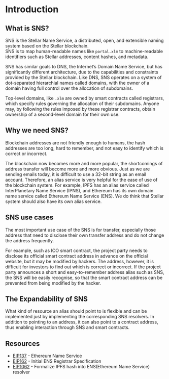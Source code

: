 # Introduction

## What is SNS?
SNS is the Stellar Name Service, a distributed, open, and extensible naming system based on the Stellar blockchain.  
SNS is to map human-readable names like `portal.xlm` to machine-readable identifiers such as Stellar addresses, content hashes, and metadata.

SNS has similar goals to DNS, the Internet’s Domain Name Service, but has significantly different architecture, due to the capabilities and constraints provided by the Stellar blockchain. Like DNS, SNS operates on a system of dot-separated hierarchial names called domains, with the owner of a domain having full control over the allocation of subdomains.

Top-level domains, like `.xlm` are owned by smart contracts called registrars, which specify rules governing the allocation of their subdomains. Anyone may, by following the rules imposed by these registrar contracts, obtain ownership of a second-level domain for their own use.

## Why we need SNS?
Blockchain addresses are not friendly enough to humans, the hash addresses are too long, hard to remember, and not easy to identify which is correct or incorrect.  

The blockchain now becomes more and more popular, the shortcomings of address transfer will become more and more obvious. Just as we are sending emails today, it is difficult to use a 32-bit string as an email account. Therefore, an alias service is very helpful for the ease of use of the blockchain system. For example, IPFS has an alias service called InterPlanetary Name Service (IPNS), and Ethereum has its own domain name service called Ethereum Name Service (ENS). We do think that Stellar system should also have its own alias service.

## SNS use cases
The most important use case of the SNS is for transfer, especially those address that need to disclose their own transfer address and do not change the address frequently.

For example, such as ICO smart contract, the project party needs to disclose its official smart contract address in advance on the official website, but it may be modified by hackers. The address, however, it is difficult for investors to find out which is correct or incorrect. If the project party announces a short and easy-to-remember address alias such as SNS, the SNS will be easily recognise, so that the smart contract address can be prevented from being modified by the hacker.

## The Expandability of SNS
What kind of resource an alias should point to is flexible and can be implemented just by implementing the corresponding SNS resolvers. In addition to pointing to an address, it can also point to a contract address, thus enabling interaction through SNS and smart contracts.

## Resources
- [EIP137](https://github.com/ethereum/EIPs/blob/master/EIPS/eip-137.md) - Ethereum Name Service
- [EIP162](https://github.com/ethereum/EIPs/blob/master/EIPS/eip-162.md) - Initial ENS Registrar Specification
- [EIP1062](https://github.com/ethereum/EIPs/blob/master/EIPS/eip-1062.md) - Formalize IPFS hash into ENS(Ethereum Name Service) resolver

